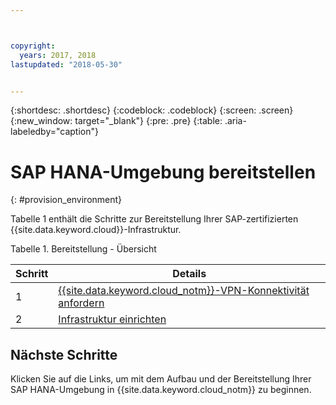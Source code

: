```yaml
---



copyright:
  years: 2017, 2018
lastupdated: "2018-05-30"


---
```


{:shortdesc: .shortdesc}
{:codeblock: .codeblock}
{:screen: .screen}
{:new_window: target="_blank"}
{:pre: .pre}
{:table: .aria-labeledby="caption"}


# SAP HANA-Umgebung bereitstellen
{: #provision_environment}

Tabelle 1 enthält die Schritte zur Bereitstellung Ihrer SAP-zertifizierten {{site.data.keyword.cloud}}-Infrastruktur.  

Tabelle 1. Bereitstellung - Übersicht

| Schritt | Details |
| --- | --- |
| 1 | [{{site.data.keyword.cloud_notm}}-VPN-Konnektivität anfordern](/docs/infrastructure/sap-hana/hana-requesting-setting-up-VPN.html) |
| 2 | [Infrastruktur einrichten](/docs/infrastructure/sap-hana/hana-setting-up-infrastructure.html) |

## Nächste Schritte

Klicken Sie auf die Links, um mit dem Aufbau und der Bereitstellung Ihrer SAP HANA-Umgebung in {{site.data.keyword.cloud_notm}} zu beginnen.
